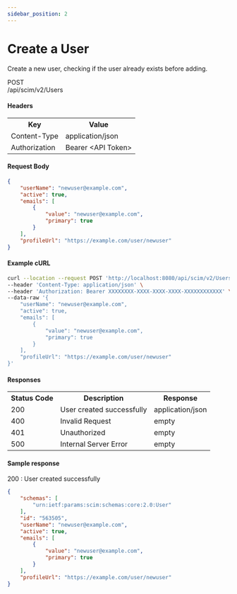 ```yaml
---
sidebar_position: 2
---
```


# Create a User

Create a new user, checking if the user already exists before adding.

<div class="apidocs-header">
    <div class="method post">POST</div>
    <div class="endpoint">/api/scim/v2/Users</div>
</div>

#### Headers
<table>
    <tr>
        <th>Key</th>
        <th>Value</th>
    </tr>
    <tr>
        <td>Content-Type</td>
        <td>application/json</td>
    </tr>
    <tr>
        <td>Authorization</td>
        <td>Bearer &lt;API Token&gt;</td>
    </tr>
</table>

#### Request Body

```json
{
    "userName": "newuser@example.com",
    "active": true,
    "emails": [
        {
            "value": "newuser@example.com",
            "primary": true
        }
    ],
    "profileUrl": "https://example.com/user/newuser"
}
```

#### Example cURL
```bash
curl --location --request POST 'http://localhost:8080/api/scim/v2/Users' \
--header 'Content-Type: application/json' \
--header 'Authorization: Bearer XXXXXXXX-XXXX-XXXX-XXXX-XXXXXXXXXXXX' \
--data-raw '{
    "userName": "newuser@example.com",
    "active": true,
    "emails": [
        {
            "value": "newuser@example.com",
            "primary": true
        }
    ],
    "profileUrl": "https://example.com/user/newuser"
}'
```
#### Responses
<table>
    <tr>
        <th>Status Code</th>
        <th>Description</th>
        <th>Response</th>
    </tr>
    <tr>
        <td>200</td>
        <td>User created successfully</td>
        <td>application/json</td>
    </tr>
    <tr>
        <td>400</td>
        <td>Invalid Request</td>
        <td>empty</td>
    </tr>
    <tr>
        <td>401</td>
        <td>Unauthorized</td>
        <td>empty</td>
    </tr>
    <tr>
        <td>500</td>
        <td>Internal Server Error</td>
        <td>empty</td>
    </tr>
</table>

#### Sample response
200 : User created successfully

```json
{
    "schemas": [
        "urn:ietf:params:scim:schemas:core:2.0:User"
    ],
    "id": "563505",
    "userName": "newuser@example.com",
    "active": true,
    "emails": [
        {
            "value": "newuser@example.com",
            "primary": true
        }
    ],
    "profileUrl": "https://example.com/user/newuser"
}
```